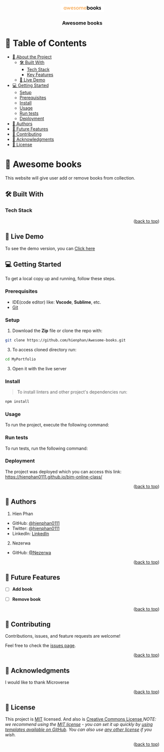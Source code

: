 <a name="readme-top"></a>

<div align="center">

  <img src="aw-logo.png" alt="logo" width="140"  height="auto" />
  <br/>

  <h3><b>Awesome books</b></h3>

</div>

<!-- TABLE OF CONTENTS -->

# 📗 Table of Contents

- [📖 About the Project](#about-project)
  - [🛠 Built With](#built-with)
    - [Tech Stack](#tech-stack)
    - [Key Features](#key-features)
  - [🚀 Live Demo](#live-demo)
- [💻 Getting Started](#getting-started)
  - [Setup](#setup)
  - [Prerequisites](#prerequisites)
  - [Install](#install)
  - [Usage](#usage)
  - [Run tests](#run-tests)
  - [Deployment](#triangular_flag_on_post-deployment)
- [👥 Authors](#authors)
- [🔭 Future Features](#🔭-future-features)
- [🤝 Contributing](#🤝-contributing)
- [🙏 Acknowledgments](#🙏-acknowledgments)
- [📝 License](#📝-license)


<!-- PROJECT DESCRIPTION -->

# 📖 Awesome books <a name="about-project"></a>

This website will give user add or remove books from collection.

## 🛠 Built With <a name="built-with"></a>

### Tech Stack <a name="tech-stack"></a>


<p align="right">(<a href="#readme-top">back to top</a>)</p>

## 🚀 Live Demo <a name="live-demo"></a>
To see the demo version, you can <a href="https://hienphan0111.github.io/awesome-books/"> Click here </a>

<!-- GETTING STARTED -->

## 💻 Getting Started <a name="getting-started"></a>

To get a local copy up and running, follow these steps.

### Prerequisites

- IDE(code editor) like: **Vscode**, **Sublime**, etc. 
- [Git](https://www.linode.com/docs/guides/how-to-install-git-on-linux-mac-and-windows/)

### Setup

1. Download the **Zip** file or clone the repo with:
```bash
git clone https://github.com/hienphan/Awesome-books.git
```
3. To access cloned directory run:
```bash
cd MyPortfolio
```
3. Open it with the live server

### Install

> To install linters and other project's dependencies run:
```bash
npm install
```

### Usage

To run the project, execute the following command:

<!--
Example command:

```sh
  rails server
```
--->

### Run tests

To run tests, run the following command:

<!--
Example command:

```sh
  bin/rails test test/models/article_test.rb
```
--->

### Deployment

The project was deployed which you can access this link: https://hienphan0111.github.io/bim-online-class/

<!--
Example:

```sh

```
 -->

<p align="right">(<a href="#readme-top">back to top</a>)</p>

<!-- AUTHORS -->

## 👥 Authors <a name="authors"></a>

1. Hien Phan
- GitHub: [@hienphan0111](https://github.com/hienphan0111)
- Twitter: [@hienphan0111](https://twitter.com/twitterhandle)
- LinkedIn: [LinkedIn](https://www.linkedin.com/in/hien-phan-61097b256/)
2. Nezerwa
- GitHub: [@Nezerwa](https://github.com/Nezerwa)

<p align="right">(<a href="#readme-top">back to top</a>)</p>

<!-- FUTURE FEATURES -->

## 🔭 Future Features <a name="future-features"></a>

- [ ] **Add book**
- [ ] **Remove book**


<p align="right">(<a href="#readme-top">back to top</a>)</p>

<!-- CONTRIBUTING -->

## 🤝 Contributing <a name="contributing"></a>

Contributions, issues, and feature requests are welcome!

Feel free to check the [issues page](../../issues/).

<p align="right">(<a href="#readme-top">back to top</a>)</p>

<!-- ACKNOWLEDGEMENTS -->

## 🙏 Acknowledgments <a name="acknowledgements"></a>

I would like to thank Microverse

<p align="right">(<a href="#readme-top">back to top</a>)</p>

<!-- FAQ (optional) -->

## 📝 License <a name="license"></a>

This project is [MIT](./MIT.md) licensed.
And also is <a href="https://creativecommons.org/licenses/">Creative Commons License </a>
_NOTE: we recommend using the [MIT license](https://choosealicense.com/licenses/mit/) - you can set it up quickly by [using templates available on GitHub](https://docs.github.com/en/communities/setting-up-your-project-for-healthy-contributions/adding-a-license-to-a-repository). You can also use [any other license](https://choosealicense.com/licenses/) if you wish._

<p align="right">(<a href="#readme-top">back to top</a>)</p>

